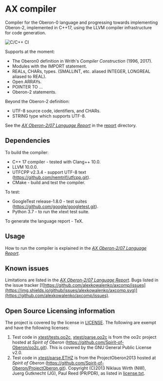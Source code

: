 # AX compiler

Compiler for the Oberon-0 language and progressing towards implementing Oberon-2, implemented in C++17, using the LLVM compiler infrastructure for code generation.

![C/C++ CI](https://github.com/alexkowalenko/axcomp/workflows/C/C++%20CI/badge.svg)

Supports at the moment:

- The Oberon0 definition in Writh's _Compiler Construction_ (1996, 2017).
- Modules with the IMPORT statement.
- REALs, CHARs, types. (SMALLINT, etc. aliased INTEGER, LONGREAL aliased to REAL).
- Open ARRAYs.
- POINTER TO ...
- Oberon-2 statements.

Beyond the Oberon-2 definition:

- UTF-8 source code, identifiers, and CHARs.
- STRING type which supports UTF-8.

See the [_AX Oberon-2/07 Language Report_](report/report.tex) in the [report](report) directory.

## Dependencies

To build the compiler:

- C++ 17 compiler - tested with Clang++ 10.0.
- LLVM 10.0.0.
- UTFCPP v2.3.4 - support UTF-8 text (https://github.com/nemtrif/utfcpp.git).
- CMake - build and test the compiler.

To test:

- GoogleTest release-1.8.0 - test suites (https://github.com/google/googletest.git).
- Python 3.7 - to run the xtext test suite.

To generate the language report - TeX.

## Usage

How to run the compiler is explained in the [_AX Oberon-2/07 Language Report_](report/report.tex).

## Known issues

Limitations are listed in the [_AX Oberon-2/07 Language Report_](report/report.tex). Bugs listed in the issue tracker [![https://github.com/alexkowalenko/axcomp/issues](https://img.shields.io/github/issues/alexkowalenko/axcomp.svg)](https://github.com/alexkowalenko/axcomp/issues). 

## Open Source Licensing information

The project is covered by the license in [LICENSE](LICENSE). The following are exempt and have the following licenses:

1. Test code in [xtest/tests.oo2c](xtest/tests.oo2c), [xtest/parse.oo2c](xtest/parse.oo2c) is from the oo2c project hosted at _Spirit of Oberon_ (https://github.com/Spirit-of-Oberon/oo2c.git). This is covered by the GNU General Public License v2.0.
2. Test code in [xtest/parse.ETHZ](xtest/parse.ETHZ) is from the ProjectOberon2013 hosted at _Spirit of Oberon_ (https://github.com/Spirit-of-Oberon/ProjectOberon.git). Copyright (C)2013 Niklaus Wirth (NW), Juerg Gutknecht (JG), Paul
Reed (PR/PDR), as listed in [license.txt](https://github.com/Spirit-of-Oberon/ProjectOberon2013/blob/master/license.txt).